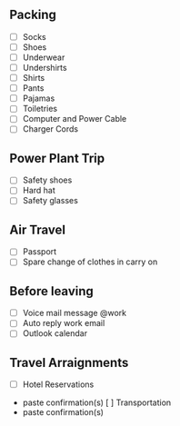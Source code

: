 ## Packing
- [ ] Socks
- [ ] Shoes
- [ ] Underwear
- [ ] Undershirts
- [ ] Shirts
- [ ] Pants
- [ ] Pajamas
- [ ] Toiletries
- [ ] Computer and Power Cable
- [ ] Charger Cords

## Power Plant Trip
- [ ] Safety shoes
- [ ] Hard hat
- [ ] Safety glasses

## Air Travel
- [ ] Passport
- [ ] Spare change of clothes in carry on

## Before leaving
- [ ] Voice mail message @work
- [ ] Auto reply work email
- [ ] Outlook calendar

## Travel Arraignments
- [ ] Hotel Reservations
- paste confirmation(s)
 [ ] Transportation
- paste confirmation(s)